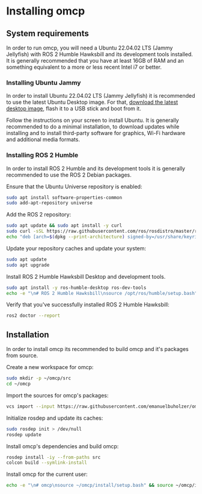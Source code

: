 # Installing omcp

## System requirements

In order to run omcp, you will need a Ubuntu 22.04.02 LTS (Jammy Jellyfish) with ROS 2 Humble Hawksbill and its development tools installed.
It is generally recommended that you have at least 16GB of RAM and an something equivalent to a more or less recent Intel i7 or better.

### Installing Ubuntu Jammy

In order to install Ubuntu 22.04.02 LTS (Jammy Jellyfish) it is recommended to use the latest Ubuntu Desktop image.
For that, [download the latest desktop image](https://releases.ubuntu.com/jammy/), flash it to a USB stick and boot from it.

Follow the instructions on your screen to install Ubuntu. 
It is generally recommended to do a minimal installation, to download updates while installing and to install third-party software for graphics, Wi-Fi hardware and additional media formats.

### Installing ROS 2 Humble

In order to install ROS 2 Humble and its development tools it is generally recommended to use the ROS 2 Debian packages.

Ensure that the Ubuntu Universe repository is enabled:
```bash
sudo apt install software-properties-common
sudo add-apt-repository universe
```

Add the ROS 2 repository:
```bash
sudo apt update && sudo apt install -y curl
sudo curl -sSL https://raw.githubusercontent.com/ros/rosdistro/master/ros.key -o /usr/share/keyrings/ros-archive-keyring.gpg
echo "deb [arch=$(dpkg --print-architecture) signed-by=/usr/share/keyrings/ros-archive-keyring.gpg] http://packages.ros.org/ros2/ubuntu $(. /etc/os-release && echo $UBUNTU_CODENAME) main" | sudo tee /etc/apt/sources.list.d/ros2.list > /dev/null
```

Update your repository caches and update your system:
```bash
sudo apt update 
sudo apt upgrade
```

Install ROS 2 Humble Hawksbill Desktop and development tools.
```bash 
sudo apt install -y ros-humble-desktop ros-dev-tools
echo -e "\n# ROS 2 Humble Hawksbill\nsource /opt/ros/humble/setup.bash" >> ~/.bashrc && source /opt/ros/humble/setup.bash
```

Verify that you've successfully installed ROS 2 Humble Hawksbill:
```bash
ros2 doctor --report
```

## Installation

In order to install omcp its recommended to build omcp and it's packages from source.

Create a new workspace for omcp:
```bash
sudo mkdir -p ~/omcp/src
cd ~/omcp
```

Import the sources for omcp's packages:
```bash
vcs import --input https://raw.githubusercontent.com/emanuelbuholzer/omcp/main/omcp.repos src
```

Initialize rosdep and update its caches:
```bash
sudo rosdep init > /dev/null
rosdep update
```

Install omcp's dependencies and build omcp:
```bash
rosdep install -iy --from-paths src
colcon build --symlink-install
```

Install omcp for the current user:
```bash
echo -e "\n# omcp\nsource ~/omcp/install/setup.bash" && source ~/omcp/install/setup.bash
```